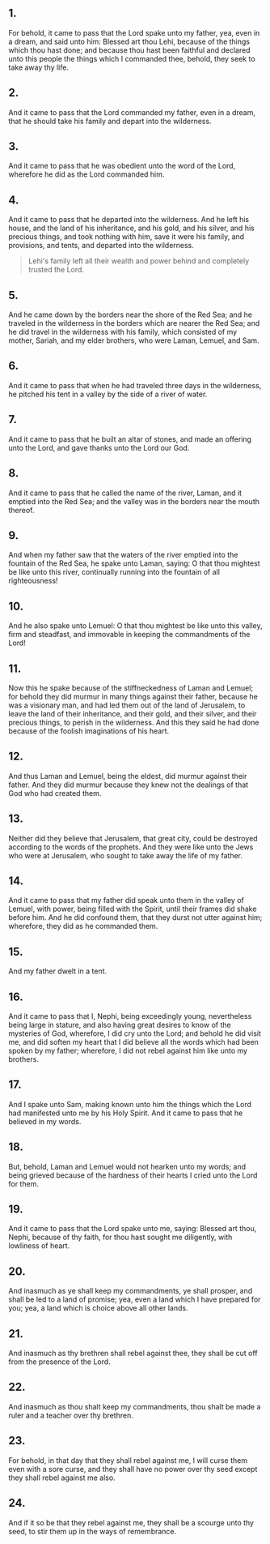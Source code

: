 ## 1.
For behold, it came to pass that the Lord spake unto my father, yea, even in a dream, and said unto him: Blessed art thou Lehi, because of the things which thou hast done; and because thou hast been faithful and declared unto this people the things which I commanded thee, behold, they seek to take away thy life.
## 2.
And it came to pass that the Lord commanded my father, even in a dream, that he should take his family and depart into the wilderness.
## 3.
And it came to pass that he was obedient unto the word of the Lord, wherefore he did as the Lord commanded him.
## 4.
And it came to pass that he departed into the wilderness. And he left his house, and the land of his inheritance, and his gold, and his silver, and his precious things, and took nothing with him, save it were his family, and provisions, and tents, and departed into the wilderness.
> Lehi's family left all their wealth and power behind and completely trusted the Lord.
## 5.
And he came down by the borders near the shore of the Red Sea; and he traveled in the wilderness in the borders which are nearer the Red Sea; and he did travel in the wilderness with his family, which consisted of my mother, Sariah, and my elder brothers, who were Laman, Lemuel, and Sam.
## 6.
And it came to pass that when he had traveled three days in the wilderness, he pitched his tent in a valley by the side of a river of water.
## 7.
And it came to pass that he built an altar of stones, and made an offering unto the Lord, and gave thanks unto the Lord our God.
## 8.
And it came to pass that he called the name of the river, Laman, and it emptied into the Red Sea; and the valley was in the borders near the mouth thereof.
## 9.
And when my father saw that the waters of the river emptied into the fountain of the Red Sea, he spake unto Laman, saying: O that thou mightest be like unto this river, continually running into the fountain of all righteousness!
## 10.
And he also spake unto Lemuel: O that thou mightest be like unto this valley, firm and steadfast, and immovable in keeping the commandments of the Lord!
## 11.
Now this he spake because of the stiffneckedness of Laman and Lemuel; for behold they did murmur in many things against their father, because he was a visionary man, and had led them out of the land of Jerusalem, to leave the land of their inheritance, and their gold, and their silver, and their precious things, to perish in the wilderness. And this they said he had done because of the foolish imaginations of his heart.
## 12.
And thus Laman and Lemuel, being the eldest, did murmur against their father. And they did murmur because they knew not the dealings of that God who had created them.
## 13.
Neither did they believe that Jerusalem, that great city, could be destroyed according to the words of the prophets. And they were like unto the Jews who were at Jerusalem, who sought to take away the life of my father.
## 14.
And it came to pass that my father did speak unto them in the valley of Lemuel, with power, being filled with the Spirit, until their frames did shake before him. And he did confound them, that they durst not utter against him; wherefore, they did as he commanded them.
## 15.
And my father dwelt in a tent.
## 16.
And it came to pass that I, Nephi, being exceedingly young, nevertheless being large in stature, and also having great desires to know of the mysteries of God, wherefore, I did cry unto the Lord; and behold he did visit me, and did soften my heart that I did believe all the words which had been spoken by my father; wherefore, I did not rebel against him like unto my brothers.
## 17.
And I spake unto Sam, making known unto him the things which the Lord had manifested unto me by his Holy Spirit. And it came to pass that he believed in my words.
## 18.
But, behold, Laman and Lemuel would not hearken unto my words; and being grieved because of the hardness of their hearts I cried unto the Lord for them.
## 19.
And it came to pass that the Lord spake unto me, saying: Blessed art thou, Nephi, because of thy faith, for thou hast sought me diligently, with lowliness of heart.
## 20.
And inasmuch as ye shall keep my commandments, ye shall prosper, and shall be led to a land of promise; yea, even a land which I have prepared for you; yea, a land which is choice above all other lands.
## 21.
And inasmuch as thy brethren shall rebel against thee, they shall be cut off from the presence of the Lord.
## 22.
And inasmuch as thou shalt keep my commandments, thou shalt be made a ruler and a teacher over thy brethren.
## 23.
For behold, in that day that they shall rebel against me, I will curse them even with a sore curse, and they shall have no power over thy seed except they shall rebel against me also.
## 24.
And if it so be that they rebel against me, they shall be a scourge unto thy seed, to stir them up in the ways of remembrance.
